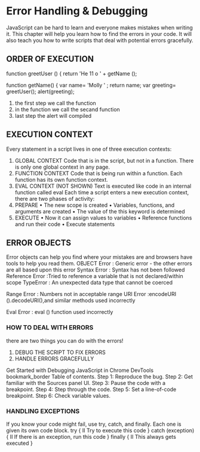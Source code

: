 # Error Handling & Debugging
JavaScript can be hard to learn and everyone makes 
mistakes when writing it. This chapter will help you learn 
how to find the errors in your code. It will also teach you how 
to write scripts that deal with potential errors gracefully. 

## ORDER OF EXECUTION
function greetUser () { 
return 'He 11 o ' + getName (); 
 
function getName() { 
var name= 'Molly ' ; 
return name; 
 var greeting= greetUser(); 
alert(greeting); 
1. the first step we call the function
2. in the function we call the secand function
3. last step the alert will compiled

## EXECUTION CONTEXT 

Every statement in a script lives in one of three 
execution contexts: 
1. GLOBAL CONTEXT 
Code that is in the script, but not in a function. 
There is only one global context in any page. 
2. FUNCTION CONTEXT 
Code that is being run within a function. 
Each function has its own function context. 
3. EVAL CONTEXT (NOT SHOWN) 
Text is executed like code in an internal function 
called eval
Each time a script enters a new execution context, there are two phases 
of activity: 
1. PREPARE 
• The new scope is created 
• Variables, functions, and arguments are created 
• The value of the this keyword is determined
2. EXECUTE 
• Now it can assign values to variables 
• Reference functions and run their code 
• Execute statements 
## ERROR OBJECTS 
Error objects can help you find where your mistakes are 
and browsers have tools to help you read them. 
OBJECT 
Error : Generic error - the other errors 
are all based upon this error 
Syntax Error : Syntax has not been followed
Reference Error :Tried to reference a variable that is 
not declared/within scope 
TypeError : An unexpected data type that 
cannot be coerced 

Range Error : Numbers not in acceptable range 
URI Error :encodeURI ().decodeURI(),and similar methods used incorrectly 

Eval Error : eval () function used incorrectly 

### HOW TO DEAL WITH ERRORS
there are two things you can do with the errors!
1. DEBUG THE SCRIPT TO FIX ERRORS 
2. HANDLE ERRORS GRACEFULLY

Get Started with Debugging JavaScript in Chrome DevTools bookmark_border
Table of contents.
Step 1: Reproduce the bug.
Step 2: Get familiar with the Sources panel UI.
Step 3: Pause the code with a breakpoint.
Step 4: Step through the code.
Step 5: Set a line-of-code breakpoint.
Step 6: Check variable values.

### HANDLING EXCEPTIONS 
If you know your code might fail, use try, catch, and finally. 
Each one is given its own code block. 
try { 
II Try to execute this code }
catch (exception) { 
II If there is an exception, run this code }
finally { 
II This always gets executed }